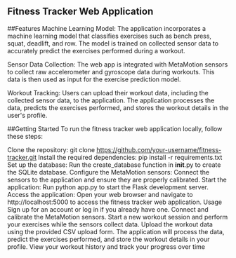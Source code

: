 ## Fitness Tracker Web Application

##Features
Machine Learning Model: The application incorporates a machine learning model that classifies exercises such as bench press, squat, deadlift, and row. The model is trained on collected sensor data to accurately predict the exercises performed during a workout.

Sensor Data Collection: The web app is integrated with MetaMotion sensors to collect raw accelerometer and gyroscope data during workouts. This data is then used as input for the exercise prediction model.

Workout Tracking: Users can upload their workout data, including the collected sensor data, to the application. The application processes the data, predicts the exercises performed, and stores the workout details in the user's profile.

##Getting Started
To run the fitness tracker web application locally, follow these steps:

Clone the repository: git clone https://github.com/your-username/fitness-tracker.git
Install the required dependencies: pip install -r requirements.txt
Set up the database: Run the create_database function in __init__.py to create the SQLite database.
Configure the MetaMotion sensors: Connect the sensors to the application and ensure they are properly calibrated.
Start the application: Run python app.py to start the Flask development server.
Access the application: Open your web browser and navigate to http://localhost:5000 to access the fitness tracker web application.
Usage
Sign up for an account or log in if you already have one.
Connect and calibrate the MetaMotion sensors.
Start a new workout session and perform your exercises while the sensors collect data.
Upload the workout data using the provided CSV upload form.
The application will process the data, predict the exercises performed, and store the workout details in your profile.
View your workout history and track your progress over time
